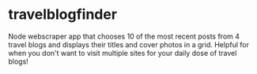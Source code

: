 # travelblogfinder
Node webscraper app that chooses 10 of the most recent posts from 4 travel blogs and displays their titles and cover photos in a grid. Helpful for when you don't want to visit multiple sites for your daily dose of travel blogs! 
